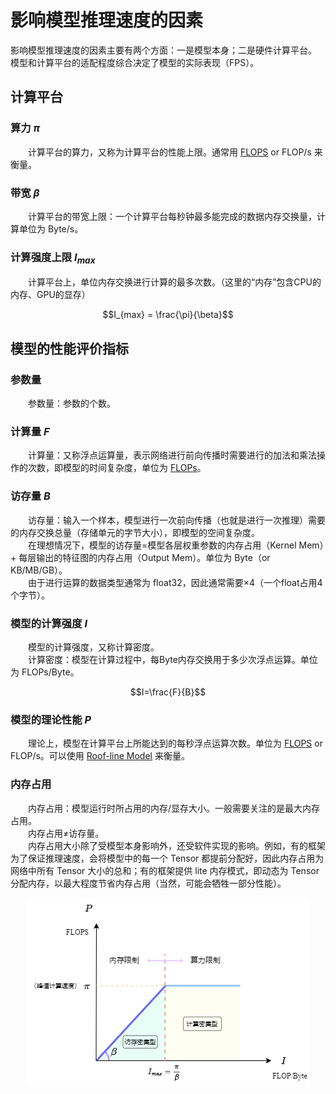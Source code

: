 # 影响模型推理速度的因素

影响模型推理速度的因素主要有两个方面：一是模型本身；二是硬件计算平台。</br>模型和计算平台的适配程度综合决定了模型的实际表现（FPS）。

## 计算平台

### 算力 $\pi$

&emsp;&emsp;计算平台的算力，又称为计算平台的性能上限。通常用 [FLOPS](../EvaluationMetrics/FLOPS&FLOPs#FLOPS) or FLOP/s 来衡量。

### 带宽 $\beta$

&emsp;&emsp;计算平台的带宽上限：一个计算平台每秒钟最多能完成的数据内存交换量，计算单位为 Byte/s。

### 计算强度上限 $I_{max}$

&emsp;&emsp;计算平台上，单位内存交换进行计算的最多次数。（这里的“内存”包含CPU的内存、GPU的显存）

$$I_{max} = \frac{\pi}{\beta}$$

## 模型的性能评价指标

### 参数量 

&emsp;&emsp;参数量：参数的个数。

### 计算量 $F$

&emsp;&emsp;计算量：又称浮点运算量，表示网络进行前向传播时需要进行的加法和乘法操作的次数，即模型的时间复杂度，单位为 [FLOPs](../EvaluationMetrics/FLOPS&FLOPs#FLOPs)。

### 访存量 $B$

&emsp;&emsp;访存量：输入一个样本，模型进行一次前向传播（也就是进行一次推理）需要的内存交换总量（存储单元的字节大小），即模型的空间复杂度。</br>
&emsp;&emsp;在理想情况下，模型的访存量=模型各层权重参数的内存占用（Kernel Mem）+ 每层输出的特征图的内存占用（Output Mem）。单位为 Byte（or KB/MB/GB）。</br>
&emsp;&emsp;由于进行运算的数据类型通常为 float32，因此通常需要×4（一个float占用4个字节）。

### 模型的计算强度 $I$

&emsp;&emsp;模型的计算强度，又称计算密度。</br>
&emsp;&emsp;计算密度：模型在计算过程中，每Byte内存交换用于多少次浮点运算。单位为 FLOPs/Byte。

$$I=\frac{F}{B}$$

### 模型的理论性能 $P$

&emsp;&emsp;理论上，模型在计算平台上所能达到的每秒浮点运算次数。单位为 [FLOPS](../EvaluationMetrics/FLOPS&FLOPs#FLOPS) or FLOP/s。可以使用 [Roof-line Model](Roof-lineModel.md) 来衡量。

### 内存占用

&emsp;&emsp;内存占用：模型运行时所占用的内存/显存大小。一般需要关注的是最大内存占用。</br>
&emsp;&emsp;内存占用$\neq$访存量。</br>
&emsp;&emsp;内存占用大小除了受模型本身影响外，还受软件实现的影响。例如，有的框架为了保证推理速度，会将模型中的每一个 Tensor 都提前分配好，因此内存占用为网络中所有 Tensor 大小的总和；有的框架提供 lite 内存模式，即动态为 Tensor 分配内存，以最大程度节省内存占用（当然，可能会牺牲一部分性能）。

<div align=center>

![](Images/Roof-line.png)